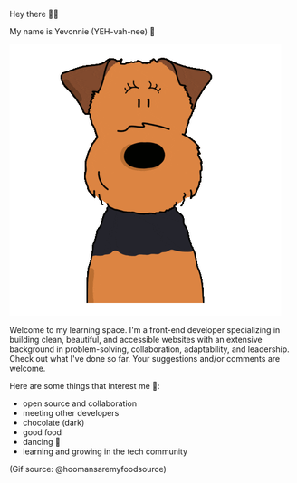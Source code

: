 Hey there 👋🏾 

My name is Yevonnie (YEH-vah-nee) 🙂

![dog waving hello](hello-dog.gif)

Welcome to my learning space. I'm a front-end developer specializing in building clean, beautiful, and accessible websites with an extensive background in problem-solving, collaboration, adaptability, and leadership. Check out what I've done so far. Your suggestions and/or comments are welcome.

Here are some things that interest me 🙂: 

- open source and collaboration
- meeting other developers
- chocolate (dark)
- good food 
- dancing 💃 
- learning and growing in the tech community

(Gif source: @hoomansaremyfoodsource)

